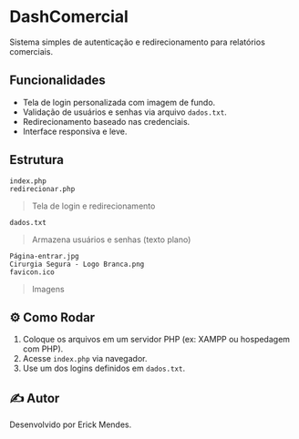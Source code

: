 # DashComercial

 Sistema simples de autenticação e redirecionamento para relatórios comerciais.

## Funcionalidades

 - Tela de login personalizada com imagem de fundo.
 - Validação de usuários e senhas via arquivo `dados.txt`.
 - Redirecionamento baseado nas credenciais.
 - Interface responsiva e leve.

## Estrutura
    index.php 
    redirecionar.php
   > Tela de login e redirecionamento

    dados.txt 
   > Armazena usuários e senhas (texto plano)

    Página-entrar.jpg 
    Cirurgia Segura - Logo Branca.png
    favicon.ico
   > Imagens


## ⚙️ Como Rodar

 1. Coloque os arquivos em um servidor PHP (ex: XAMPP ou hospedagem com PHP).
 2. Acesse `index.php` via navegador.
 3. Use um dos logins definidos em `dados.txt`.


## ✍️ Autor

Desenvolvido por Erick Mendes.
